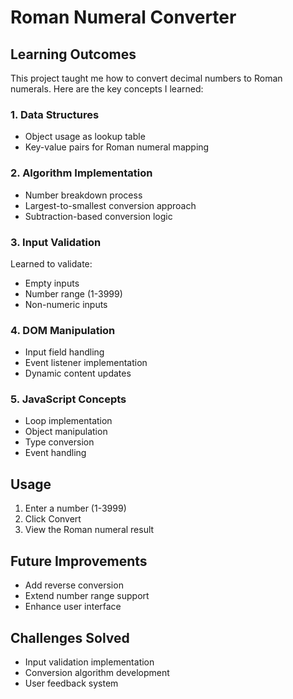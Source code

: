 # Roman Numeral Converter

## Learning Outcomes

This project taught me how to convert decimal numbers to Roman numerals. Here are the key concepts I learned:

### 1. Data Structures
- Object usage as lookup table
- Key-value pairs for Roman numeral mapping

### 2. Algorithm Implementation
- Number breakdown process
- Largest-to-smallest conversion approach
- Subtraction-based conversion logic

### 3. Input Validation
Learned to validate:
- Empty inputs
- Number range (1-3999)
- Non-numeric inputs

### 4. DOM Manipulation
- Input field handling
- Event listener implementation
- Dynamic content updates

### 5. JavaScript Concepts
- Loop implementation
- Object manipulation
- Type conversion
- Event handling

## Usage
1. Enter a number (1-3999)
2. Click Convert
3. View the Roman numeral result

## Future Improvements
- Add reverse conversion
- Extend number range support
- Enhance user interface

## Challenges Solved
- Input validation implementation
- Conversion algorithm development
- User feedback system